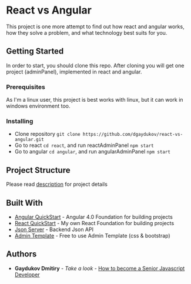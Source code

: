 # React vs Angular

This project is one more attempt to find out how react and angular works, how they solve a problem, and what technology best suits for you.

## Getting Started

In order to start, you should clone this repo. After cloning you will get one project (adminPanel), implemented in react and angular.

### Prerequisites

As I'm a linux user, this project is best works with linux, but it can work in windows environment too.


### Installing

* Clone repository ```git clone https://github.com/dgaydukov/react-vs-angular.git```
* Go to react ```cd react```, and run reactAdminPanel ```npm start```
* Go to angular ```cd angular```, and run angularAdminPanel ```npm start```

## Project Structure

Please read [description](https://github.com/dgaydukov/react-vs-angular/blob/master/description.md) for project details


## Built With

* [Angular QuickStart](https://angular.io/guide/quickstart) - Angular 4.0 Foundation for building projects
* [React QuickStart](https://github.com/dgaydukov/react-quickstart) - My own React Foundation for building projects
* [Json Server](https://www.npmjs.com/package/json-server) - Backend Json API
* [Admin Template](https://github.com/puikinsh/gentelella) - Free to use Admin Template (css & bootstrap)


## Authors

* **Gaydukov Dmitiry** - *Take a look* - [How to become a Senior Javascript Developer](https://github.com/dgaydukov/how-to-become-a-senior-js-developer)